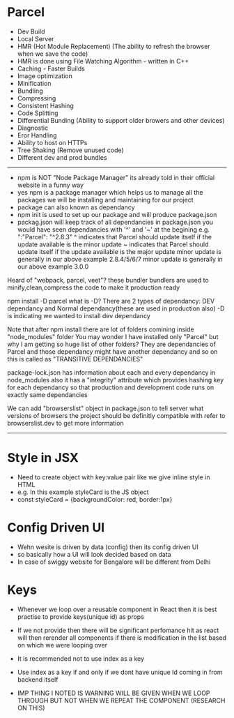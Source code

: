 # Parcel
- Dev Build
- Local Server
- HMR (Hot Module Replacement) (The ability to refresh the browser when we save the code)
- HMR is done using File Watching Algorithm - written in C++
- Caching - Faster Builds
- Image optimization
- Minification
- Bundling
- Compressing
- Consistent Hashing
- Code Splitting
- Differential Bunding (Ability to support older browers and other devices)
- Diagnostic
- Eror Handling
- Ability to host on HTTPs
- Tree Shaking (Remove unused code)
- Different dev and prod bundles
_____________________________________________________________________________________
- npm is NOT "Node Package Manager" its already told in their official website in a funny way
- yes npm is a package manager which helps us to manage all the packages we will be installing and maintaining for our project
- package can also known as dependancy
- npm init is used to set up our package and will produce package.json
- packag.json will keep track of all dependancies
in package.json you would have seen dependancies with '^' and '~' at the begining
e.g. ":"Parcel": "^2.8.3"
^ indicates that Parcel should update itself if the update available is the minor update 
~ indicates that Parcel should update itself if the update available is the major update 
minor update is generally in our above example 2.8.4/5/6/7
minor update is generally in our above example 3.0.0


Heard of "webpack, parcel, veet"? these bundler
bundlers are used to minify,clean,compress the code to make it production ready

npm install -D parcel
what is -D?
There are 2 types of dependancy: DEV dependancy and Normal dependancy(these are used in production also)
-D is indicating we wanted to install dev dependancy

Note that after npm install there are lot of folders comining inside "node_modules" folder
You may wonder I have installed only "Parcel" but why I am getting so huge list of other folders?
They are dependancies of Parcel and those dependancy might have another dependancy and so on this is called as "TRANSITIVE DEPENDANCIES"

package-lock.json has information about each and every dependancy in node_modules also it has a "integrity" attribute which provides hashing key for each dependancy so that production and development code runs on exactly same dependancies

We can add "browserslist" object in package.json to tell server what versions of browsers the project should be definitly compatible with
refer to browserslist.dev to get more information
____________________________________________________________________________________________________

# Style in JSX
- Need to create object with key:value pair like we give inline style in HTML
- e.g. In this example styleCard is the JS object <div className = "res-card" style={styleCard}></div>
- const styleCard = {backgroundColor: red, border:1px}

# Config Driven UI
- Wehn wesite is driven by data (config) then its config driven UI
- so basically how a UI will look decided based on data
- In case of swiggy website for Bengalore will be different from Delhi 

# Keys
- Whenever we loop over a reusable component in React then it is best practise to provide keys(unique id) as props
- If we not provide then there will be significant perfomance hit as react will then rerender all components if there is modification in the list based on which we were looping over
- It is recommended not to use index as a key 
- Use index as a key if and only if we dont have unique Id coming in from backend itself

- IMP THING I NOTED IS WARNING WILL BE GIVEN WHEN WE LOOP THROUGH BUT NOT WHEN WE REPEAT THE COMPONENT (RESEARCH ON THIS)